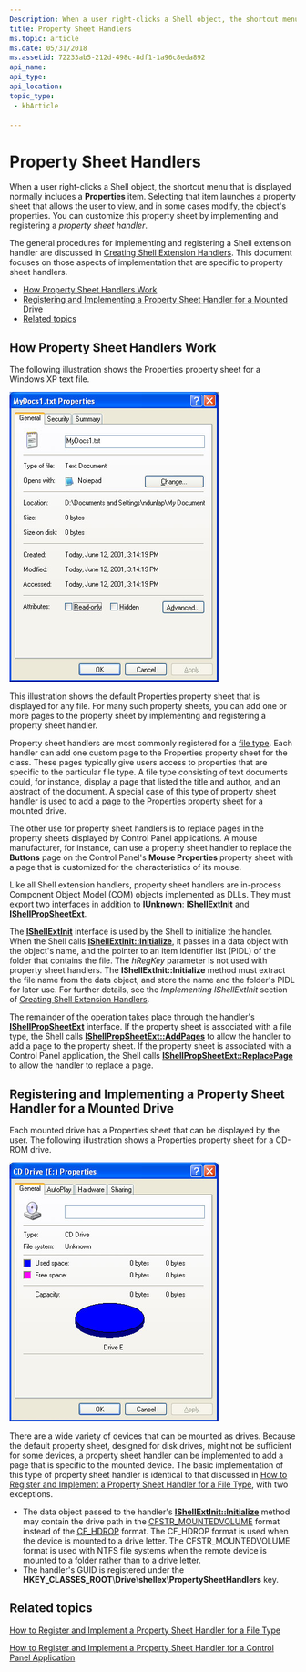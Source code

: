 ```yaml
---
Description: When a user right-clicks a Shell object, the shortcut menu that is displayed normally includes a Properties item.
title: Property Sheet Handlers
ms.topic: article
ms.date: 05/31/2018
ms.assetid: 72233ab5-212d-498c-8df1-1a96c8eda892
api_name: 
api_type: 
api_location: 
topic_type: 
 - kbArticle

---
```


# Property Sheet Handlers

When a user right-clicks a Shell object, the shortcut menu that is displayed normally includes a **Properties** item. Selecting that item launches a property sheet that allows the user to view, and in some cases modify, the object's properties. You can customize this property sheet by implementing and registering a *property sheet handler*.

The general procedures for implementing and registering a Shell extension handler are discussed in [Creating Shell Extension Handlers](handlers.md). This document focuses on those aspects of implementation that are specific to property sheet handlers.

-   [How Property Sheet Handlers Work](#how-property-sheet-handlers-work)
-   [Registering and Implementing a Property Sheet Handler for a Mounted Drive](#registering-and-implementing-a-property-sheet-handler-for-a-mounted-drive)
-   [Related topics](#related-topics)

## How Property Sheet Handlers Work

The following illustration shows the Properties property sheet for a Windows XP text file.

![property sheet](images/propsheethandler1.jpg)

This illustration shows the default Properties property sheet that is displayed for any file. For many such property sheets, you can add one or more pages to the property sheet by implementing and registering a property sheet handler.

Property sheet handlers are most commonly registered for a [file type](fa-file-types.md). Each handler can add one custom page to the Properties property sheet for the class. These pages typically give users access to properties that are specific to the particular file type. A file type consisting of text documents could, for instance, display a page that listed the title and author, and an abstract of the document. A special case of this type of property sheet handler is used to add a page to the Properties property sheet for a mounted drive.

The other use for property sheet handlers is to replace pages in the property sheets displayed by Control Panel applications. A mouse manufacturer, for instance, can use a property sheet handler to replace the **Buttons** page on the Control Panel's **Mouse Properties** property sheet with a page that is customized for the characteristics of its mouse.

Like all Shell extension handlers, property sheet handlers are in-process Component Object Model (COM) objects implemented as DLLs. They must export two interfaces in addition to [**IUnknown**](https://msdn.microsoft.com/library/ms680509(v=VS.85).aspx): [**IShellExtInit**](https://msdn.microsoft.com/library/Bb775096(v=VS.85).aspx) and [**IShellPropSheetExt**](/windows/desktop/api/shobjidl_core/nn-shobjidl_core-ishellpropsheetext).

The [**IShellExtInit**](https://msdn.microsoft.com/library/Bb775096(v=VS.85).aspx) interface is used by the Shell to initialize the handler. When the Shell calls [**IShellExtInit::Initialize**](/windows/desktop/api/shobjidl_core/nf-shobjidl_core-ishellextinit-initialize), it passes in a data object with the object's name, and the pointer to an item identifier list (PIDL) of the folder that contains the file. The *hRegKey* parameter is not used with property sheet handlers. The **IShellExtInit::Initialize** method must extract the file name from the data object, and store the name and the folder's PIDL for later use. For further details, see the *Implementing IShellExtInit* section of [Creating Shell Extension Handlers](handlers.md).

The remainder of the operation takes place through the handler's [**IShellPropSheetExt**](/windows/desktop/api/shobjidl_core/nn-shobjidl_core-ishellpropsheetext) interface. If the property sheet is associated with a file type, the Shell calls [**IShellPropSheetExt::AddPages**](/windows/desktop/api/shobjidl_core/nf-shobjidl_core-ishellpropsheetext-addpages) to allow the handler to add a page to the property sheet. If the property sheet is associated with a Control Panel application, the Shell calls [**IShellPropSheetExt::ReplacePage**](/windows/desktop/api/shobjidl_core/nf-shobjidl_core-ishellpropsheetext-replacepage) to allow the handler to replace a page.

## Registering and Implementing a Property Sheet Handler for a Mounted Drive

Each mounted drive has a Properties sheet that can be displayed by the user. The following illustration shows a Properties property sheet for a CD-ROM drive.

![cd-rom properties property sheet](images/propsheethandler2.jpg)

There are a wide variety of devices that can be mounted as drives. Because the default property sheet, designed for disk drives, might not be sufficient for some devices, a property sheet handler can be implemented to add a page that is specific to the mounted device. The basic implementation of this type of property sheet handler is identical to that discussed in [How to Register and Implement a Property Sheet Handler for a File Type](how-to-register-and-implement-a-property-sheet-handler-for-a-file-type.md), with two exceptions.

-   The data object passed to the handler's [**IShellExtInit::Initialize**](/windows/desktop/api/shobjidl_core/nf-shobjidl_core-ishellextinit-initialize) method may contain the drive path in the [CFSTR\_MOUNTEDVOLUME](clipboard.md) format instead of the [CF\_HDROP](clipboard.md) format. The CF\_HDROP format is used when the device is mounted to a drive letter. The CFSTR\_MOUNTEDVOLUME format is used with NTFS file systems when the remote device is mounted to a folder rather than to a drive letter.
-   The handler's GUID is registered under the **HKEY\_CLASSES\_ROOT**\\**Drive**\\**shellex**\\**PropertySheetHandlers** key.

## Related topics

<dl> <dt>

[How to Register and Implement a Property Sheet Handler for a File Type](how-to-register-and-implement-a-property-sheet-handler-for-a-file-type.md)
</dt> <dt>

[How to Register and Implement a Property Sheet Handler for a Control Panel Application](how-to-register-and-implement-a-property-sheet-handler-for-a-control-panel-application.md)
</dt> </dl>

 

 



